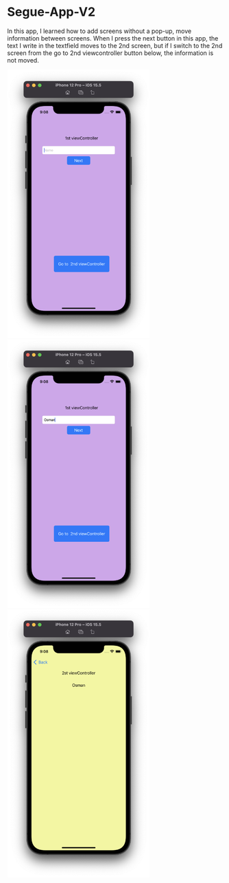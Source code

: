 # Segue-App-V2
In this app, I learned how to add screens without a pop-up, move information between screens. When I press the next button in this app, the text I write in the textfield moves to the 2nd screen, but if I switch to the 2nd screen from the go to 2nd viewcontroller button below, the information is not moved.
<p float="left">
<img width="333" src="/Projects/005-Segue-App-V2/Screenshots/ss1.png">
<img width="333" src="/Projects/005-Segue-App-V2/Screenshots/ss2.png">
<img width="333" src="/Projects/005-Segue-App-V2/Screenshots/ss3.png">
</p>
